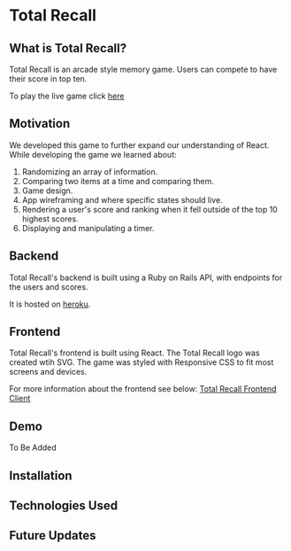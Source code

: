# Total Recall

## What is Total Recall?

Total Recall is an arcade style memory game. Users can compete to have their score in top ten.

To play the live game click [here](https://total-recall-game.netlify.app/)

## Motivation

We developed this game to further expand our understanding of React. While developing the game we learned about:

1. Randomizing an array of information.
2. Comparing two items at a time and comparing them.
3. Game design.
4. App wireframing and where specific states should live.
5. Rendering a user's score and ranking when it fell outside of the top 10 highest scores.
6. Displaying and manipulating a timer.

## Backend
Total Recall's backend is built using a Ruby on Rails API, with endpoints for the users and scores.

It is hosted on [heroku](http://total-recall-backend.herokuapp.com/).

## Frontend

Total Recall's frontend is built using React.  The Total Recall logo was created wtih SVG. The game was styled with Responsive CSS to fit most screens and devices.

For more information about the frontend see below:
[Total Recall Frontend Client](https://github.com/deryatanriverdi88/Memory-Game)

## Demo

To Be Added

## Installation

## Technologies Used

## Future Updates